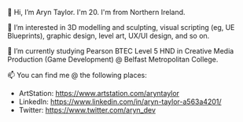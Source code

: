 👋 Hi, I’m Aryn Taylor. I'm 20. I'm from Northern Ireland.

👀 I’m interested in 3D modelling and sculpting, visual scripting (eg, UE Blueprints), graphic design, level art, UX/UI design, and so on.

🌱 I’m currently studying Pearson BTEC Level 5 HND in Creative Media Production (Game Development) @ Belfast Metropolitan College.

📫 You can find me @ the following places:

- ArtStation: https://www.artstation.com/aryntaylor
- LinkedIn: https://www.linkedin.com/in/aryn-taylor-a563a4201/
- Twitter: https://www.twitter.com/aryn_dev
